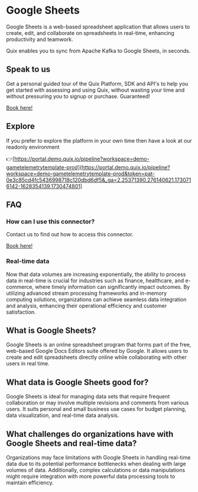 <!--[tech-name]-->
# Google Sheets

<!--[ai-blurb-about-tech]-->
Google Sheets is a web-based spreadsheet application that allows users to create, edit, and collaborate on spreadsheets in real-time, enhancing productivity and teamwork.

Quix enables you to sync from Apache Kafka <span id="to_or_from">to</span> <span id="techname">Google Sheets</span>, in seconds.

## Speak to us

Get a personal guided tour of the Quix Platform, SDK and API's to help you get started with assessing and using Quix, without wasting your time and without pressuring you to signup or purchase. Guaranteed!

[Book here!](https://quix.io/book-a-demo)

## Explore

If you prefer to explore the platform in your own time then have a look at our readonly environment

👉[https://portal.demo.quix.io/pipeline?workspace=demo-gametelemetrytemplate-prod](https://portal.demo.quix.io/pipeline?workspace=demo-gametelemetrytemplate-prod&token=pat-0e3c85cd4fc5436998718c120dbd6df5&_ga=2.25371390.276140621.1730716142-1628354139.1730474801)

## FAQ 

### How can I use this connector?

Contact us to find out how to access this connector.

[Book here!](https://quix.io/book-a-demo)

### Real-time data

Now that data volumes are increasing exponentially, the ability to process data in real-time is crucial for industries such as finance, healthcare, and e-commerce, where timely information can significantly impact outcomes. By utilizing advanced stream processing frameworks and in-memory computing solutions, organizations can achieve seamless data integration and analysis, enhancing their operational efficiency and customer satisfaction.

## What is <span id="techname">Google Sheets</span>?

<!--[tech-seo-text]-->
Google Sheets is an online spreadsheet program that forms part of the free, web-based Google Docs Editors suite offered by Google. It allows users to create and edit spreadsheets directly online while collaborating with other users in real time.

## What data is <span id="techname">Google Sheets</span> good for?

<!--[tech-data-seo-text]-->
Google Sheets is ideal for managing data sets that require frequent collaboration or may involve multiple revisions and comments from various users. It suits personal and small business use cases for budget planning, data visualization, and real-time data analysis.

## What challenges do organizations have with <span id="techname">Google Sheets</span> and real-time data?

<!--[tech-challenges-seo-text]-->
Organizations may face limitations with Google Sheets in handling real-time data due to its potential performance bottlenecks when dealing with large volumes of data. Additionally, complex calculations or data manipulations might require integration with more powerful data processing tools to maintain efficiency.
